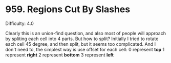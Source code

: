 # 959. Regions Cut By Slashes

Difficulty: 4.0

Clearly this is an union-find question, and also most of people will approach by spliting each cell into 4 parts.
But how to split? Initially I tried to rotate each cell 45 degree, and then split, but it seems too complicated. And I don't need to, the simplest way is use offset for each cell:
0 represent **top**
1 represent **right**
2 represent **bottom**
3 represent **left**
